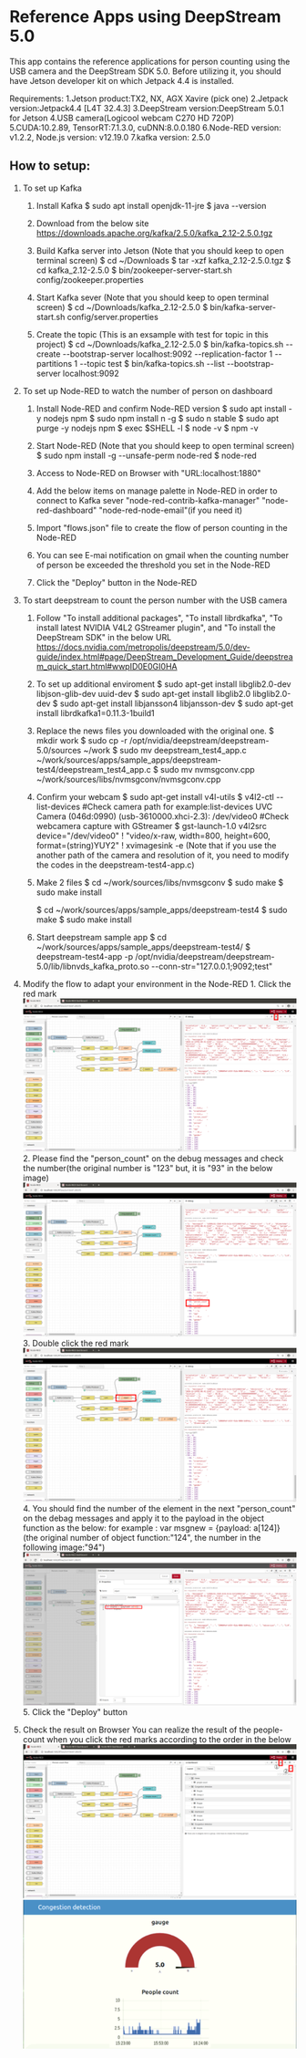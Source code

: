 # Reference Apps using DeepStream 5.0

This app contains the reference applications for person counting using the USB camera and the DeepStream SDK 5.0.
Before utilizing it, you should have Jetson developer kit on which Jetpack 4.4 is installed.

Requirements:
		1.Jetson product:TX2, NX, AGX Xavire (pick one)
		2.Jetpack version:Jetpack4.4 [L4T 32.4.3]
		3.DeepStream version:DeepStream 5.0.1 for Jetson
		4.USB camera(Logicool webcam C270 HD 720P)
		5.CUDA:10.2.89, TensorRT:7.1.3.0, cuDNN:8.0.0.180
		6.Node-RED version: v1.2.2, Node.js version: v12.19.0
		7.kafka version: 2.5.0

How to setup:
---
1. To set up Kafka
	1. Install Kafka
		$ sudo apt install openjdk-11-jre
		$ java --version

	2. Download from the below site
		https://downloads.apache.org/kafka/2.5.0/kafka_2.12-2.5.0.tgz

	3. Build Kafka server into Jetson (Note that you should keep to open terminal screen)
		$ cd ~/Downloads
		$ tar -xzf kafka_2.12-2.5.0.tgz
		$ cd kafka_2.12-2.5.0
		$ bin/zookeeper-server-start.sh config/zookeeper.properties

	4. Start Kafka sever (Note that you should keep to open terminal screen)
		$ cd ~/Downloads/kafka_2.12-2.5.0
		$ bin/kafka-server-start.sh config/server.properties

	5. Create the topic (This is an exsample with test for topic in this project)
		$ cd ~/Downloads/kafka_2.12-2.5.0
		$ bin/kafka-topics.sh --create --bootstrap-server localhost:9092 --replication-factor 1 --partitions 1 --topic test
		$ bin/kafka-topics.sh --list --bootstrap-server localhost:9092

2. To set up Node-RED to watch the number of person on dashboard
	1. Install Node-RED and confirm Node-RED version
		$ sudo apt install -y nodejs npm
		$ sudo npm install n -g
		$ sudo n stable
		$ sudo apt purge -y nodejs npm
		$ exec $SHELL -l
		$ node -v
		$ npm -v

	2. Start Node-RED (Note that you should keep to open terminal screen)
		$ sudo npm install -g --unsafe-perm node-red
		$ node-red

	3. Access to Node-RED on Browser with "URL:localhost:1880"

	4. Add the below items on manage palette in Node-RED in order to connect to Kafka sever
		"node-red-contrib-kafka-manager"
		"node-red-dashboard"
		"node-red-node-email"(if you need it)

	5. Import "flows.json" file to create the flow of person counting in the Node-RED

	6. You can see E-mai notification on gmail when the counting number of person be exceeded the threshold you set in the Node-RED

	7. Click the "Deploy" button in the Node-RED

3. To start deepstream to count the person number with the USB camera
	1. Follow "To install additional packages", "To install librdkafka", "To install latest NVIDIA V4L2 GStreamer plugin", and "To install the DeepStream SDK" in the below URL
		https://docs.nvidia.com/metropolis/deepstream/5.0/dev-guide/index.html#page/DeepStream_Development_Guide/deepstream_quick_start.html#wwpID0E0GI0HA

	2. To set up additional enviroment
		$ sudo apt-get install libglib2.0-dev libjson-glib-dev uuid-dev
		$ sudo apt-get install libglib2.0 libglib2.0-dev
		$ sudo apt-get install libjansson4  libjansson-dev
		$ sudo apt-get install librdkafka1=0.11.3-1build1
		
	3. Replace the news files you downloaded with the original one.
		$ mkdir work
		$ sudo cp -r /opt/nvidia/deepstream/deepstream-5.0/sources ~/work
		$ sudo mv deepstream_test4_app.c ~/work/sources/apps/sample_apps/deepstream-test4/deepstream_test4_app.c
		$ sudo mv nvmsgconv.cpp ~/work/sources/libs/nvmsgconv/nvmsgconv.cpp
		
	4. Confirm your webcam
		$ sudo apt-get install v4l-utils
		$ v4l2-ctl --list-devices
		  #Check camera path
                   for example:list-devices
                   UVC Camera (046d:0990) (usb-3610000.xhci-2.3):
                        /dev/video0
                  #Check webcamera capture with GStreamer
                $ gst-launch-1.0 v4l2src device="/dev/video0" !   "video/x-raw, width=800, height=600, format=(string)YUY2" ! xvimagesink -e
		  (Note that if you use the another path of the camera and resolution of it, you need to modify the codes in the deepstream-test4-app.c) 
		
	5. Make 2 files
		$ cd ~/work/sources/libs/nvmsgconv
		$ sudo make
		$ sudo make install
		
		$ cd ~/work/sources/apps/sample_apps/deepstream-test4
		$ sudo make
		$ sudo make install
		
	6. Start deepstream sample app
		$ cd ~/work/sources/apps/sample_apps/deepstream-test4/
		$ deepstream-test4-app -p /opt/nvidia/deepstream/deepstream-5.0/lib/libnvds_kafka_proto.so --conn-str="127.0.0.1;9092;test"
		
4. Modify the flow to adapt your environment in the Node-RED
		1. Click the red mark
		<img src="https://github.com/MACNICA-CLAVIS-NV/deepstream-people-count/blob/main/images/The placement of the debug icon.png">
		2. Please find the "person_count" on the debug messages and check the number(the original number is "123" but, it is "93" in the below image)
		<img src="https://github.com/MACNICA-CLAVIS-NV/deepstream-people-count/blob/main/images/person_count on the debug messages.png">
		3. Double click the red mark
		<img src="https://github.com/MACNICA-CLAVIS-NV/deepstream-people-count/blob/main/images/The placement of the object function.png">
		4. You should find the number of the element in the next "person_count" on the debag messages and apply it to the payload in the object function as the below:
			for example : var msgnew = {payload: a[124]}
			 (the original number of object function:"124", the number in the following image:"94")
		<img src="https://github.com/MACNICA-CLAVIS-NV/deepstream-people-count/blob/main/images/The value of the payload in the object function.png">
		5. Click the "Deploy" button

5. Check the result on Browser
		You can realize the result of the people-count when you click the red marks according to the order in the below
		<img src="https://github.com/MACNICA-CLAVIS-NV/deepstream-people-count/blob/main/images/The order of displaying for the dashboad.png">
		<img src="https://github.com/MACNICA-CLAVIS-NV/deepstream-people-count/blob/main/images/The result of the people-count.png">
